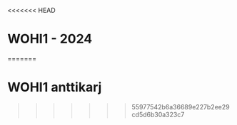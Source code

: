 <<<<<<< HEAD
# WOHI1 - 2024
=======
# WOHI1 anttikarj
>>>>>>> 55977542b6a36689e227b2ee29cd5d6b30a323c7
